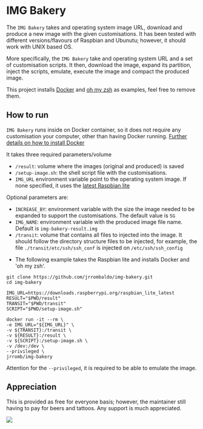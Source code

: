 # IMG Bakery

The `IMG Bakery` takes and operating system image URL, download and produce a new image with the given customisations. It has been tested with different versions/flavours of Raspbian and Ubunutu; however, it should work with UNIX based OS. 

More specifically, the `IMG Bakery` take and operating system URL and a set of customisation scripts. It then, download the image, expand its partition, inject the scripts, emulate, execute the image and compact the produced image.

This project installs [Docker](https://github.com/docker/docker-install) and [oh my zsh](https://github.com/ohmyzsh/ohmyzsh) as examples, feel free to remove them.

## How to run
`IMG Bakery` runs inside on Docker container, so it does not require any customisation your computer, other than having Docker running. [Further details on how to install Docker](https://github.com/docker/docker-install)

It takes three required parameters/volume
 - `/result`: volume where the images (original and produced) is saved
 - `/setup-image.sh`: the shell script file with the customisations. 
 - `IMG_URL` environment variable point to the operating system image. If none specified, it uses the [latest Raspbian lite](https://downloads.raspberrypi.org/raspbian_lite_latest)

 Optional parameters are:
 - `INCREASE_BY`: environment variable with the size the image needed to be expanded to support the customisations. The default value is `5G`
 - `IMG_NAME`: environment variable with the produced image file name. Default is `img-bakery-result.img`
 - `/transit`: volume that contains all files to injected into the image. It should follow the directory structure files to be injected, for example, the file `./transit/etc/ssh/ssh_conf` is injected on `/etc/ssh/ssh_config`

 * The following example takes the Raspbian lite and installs Docker and 'oh my zsh'.

 ```
git clone https://github.com/jrrombaldo/img-bakery.git
cd img-bakery

IMG_URL=https://downloads.raspberrypi.org/raspbian_lite_latest
RESULT="$PWD/result"
TRANSIT="$PWD/transit"
SCRIPT="$PWD/setup-image.sh"

docker run -it --rm \
 -e IMG_URL="${IMG_URL}" \
 -v ${TRANSIT}:/transit \
 -v ${RESULT}:/result \
 -v ${SCRIPT}:/setup-image.sh \
 -v /dev:/dev \
 --privileged \
 jrromb/img-bakery

 ```

Attention for the `--privileged`, it is required to be able to emulate the image.

## Appreciation
This is provided as free for everyone basis; however, the maintainer still having to pay for beers and tattoos. Any support is much appreciated.

[![](https://www.paypalobjects.com/en_GB/i/btn/btn_donate_SM.gif)](https://www.paypal.com/cgi-bin/webscr?cmd=_donations&business=e-junior%40live.com&currency_code=GBP&source=url)